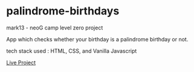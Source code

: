 # palindrome-birthdays
mark13 - neoG camp level zero project

App which checks whether your birthday is a palindrome birthday or not.

tech stack used : HTML, CSS, and Vanilla Javascript


[Live Project](https://palindrome-birthdays-sharath-io.netlify.app)
